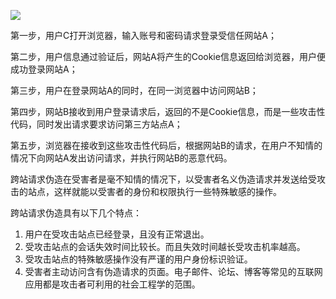 ![](https://pic002.cnblogs.com/img/hyddd/200904/2009040916453171.jpg)

第一步，用户C打开浏览器，输入账号和密码请求登录受信任网站A；

第二步，用户信息通过验证后，网站A将产生的Cookie信息返回给浏览器，用户便成功登录网站A；

第三步，用户在登录网站A的同时，在同一浏览器中访问网站B；

第四步，网站B接收到用户登录请求后，返回的不是Cookie信息，而是一些攻击性代码，同时发出请求要求访问第三方站点A；

第五步，浏览器在接收到这些攻击性代码后，根据网站B的请求，在用户不知情的情况下向网站A发出访问请求，并执行网站B的恶意代码。

跨站请求伪造在受害者是毫不知情的情况下，以受害者名义伪造请求并发送给受攻击的站点，这样就能以受害者的身份和权限执行一些特殊敏感的操作。

跨站请求伪造具有以下几个特点：

1. 用户在受攻击站点已经登录，且没有正常退出。
2. 受攻击站点的会话失效时间比较长。而且失效时间越长受攻击机率越高。
3. 受攻击站点的特殊敏感操作没有严谨的用户身份标识验证。
4. 受害者主动访问含有伪造请求的页面。电子邮件、论坛、博客等常见的互联网应用都是攻击者可利用的社会工程学的范围。
